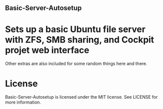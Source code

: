 ## Basic-Server-Autosetup

# Sets up a basic Ubuntu file server with ZFS, SMB sharing, and Cockpit projet web interface

Other extras are also included for some random things here and there.

# License

Basic-Server-Autosetup is licensed under the MIT license. See LICENSE for more information.